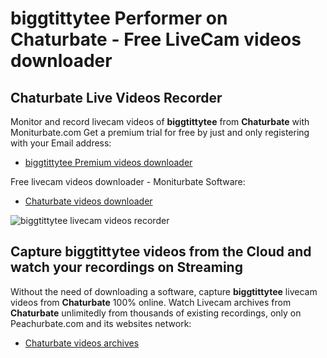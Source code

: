 # biggtittytee Performer on Chaturbate - Free LiveCam videos downloader

## Chaturbate Live Videos Recorder

Monitor and record livecam videos of **biggtittytee** from **Chaturbate** with Moniturbate.com
Get a premium trial for free by just and only registering with your Email address:
* [biggtittytee Premium videos downloader](https://moniturbate.com/request-demo-licence-key.html)

Free livecam videos downloader - Moniturbate Software:
* [Chaturbate videos downloader](https://moniturbate.com/moniturbate-download-software.html)

![biggtittytee livecam videos recorder](https://peachurnet.com/templates/moniturbate-software.png)


## Capture biggtittytee videos from the Cloud and watch your recordings on Streaming

Without the need of downloading a software, capture **biggtittytee** livecam videos from **Chaturbate** 100% online.
Watch Livecam archives from **Chaturbate** unlimitedly from thousands of existing recordings, only on Peachurbate.com and its websites network:
* [Chaturbate videos archives](https://peachurnet.com/)